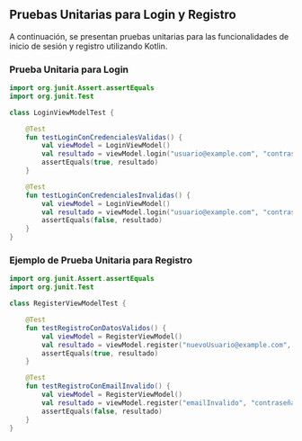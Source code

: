 ## Pruebas Unitarias para Login y Registro

A continuación, se presentan pruebas unitarias para las funcionalidades de inicio de sesión y registro utilizando Kotlin.

### Prueba Unitaria para Login

```kotlin
import org.junit.Assert.assertEquals
import org.junit.Test

class LoginViewModelTest {

    @Test
    fun testLoginConCredencialesValidas() {
        val viewModel = LoginViewModel()
        val resultado = viewModel.login("usuario@example.com", "contraseñaSegura")
        assertEquals(true, resultado)
    }

    @Test
    fun testLoginConCredencialesInvalidas() {
        val viewModel = LoginViewModel()
        val resultado = viewModel.login("usuario@example.com", "contraseñaIncorrecta")
        assertEquals(false, resultado)
    }
}
```

### Ejemplo de Prueba Unitaria para Registro

```kotlin
import org.junit.Assert.assertEquals
import org.junit.Test

class RegisterViewModelTest {

    @Test
    fun testRegistroConDatosValidos() {
        val viewModel = RegisterViewModel()
        val resultado = viewModel.register("nuevoUsuario@example.com", "contraseñaSegura")
        assertEquals(true, resultado)
    }

    @Test
    fun testRegistroConEmailInvalido() {
        val viewModel = RegisterViewModel()
        val resultado = viewModel.register("emailInvalido", "contraseñaSegura")
        assertEquals(false, resultado)
    }
}
```



